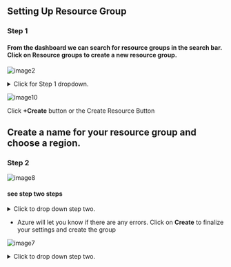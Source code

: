 ## Setting Up Resource Group

### Step 1

#### From the dashboard we can search for resource groups in the search bar. Click on Resource groups to create a new resource group.





![image2](https://user-images.githubusercontent.com/115432675/223289863-a527c45a-8f31-45c8-9864-b37ef01bd4a5.png)

<details>
  <summary>Click for Step 1 dropdown.</summary>
  
  <br>
  
1. Azure requires that you set up a resource group before you can set up anything else.
2. Use the Azure portal to create a resource group that will contain everything the development team needs.

</details>






![image10](https://user-images.githubusercontent.com/115432675/223291427-d9507fb8-787d-4237-870c-c2b327393701.png)

Click **+Create** button or the Create Resource Button








## Create a name for your resource group and choose a region. 

### Step 2


![image8](https://user-images.githubusercontent.com/115432675/223294082-f38e3513-056e-4ad2-aad7-3c168d09757d.png)


#### see step two steps
<details>
  <summary>Click to drop down step two.</summary>
  
  <br>
 
1. Create name of your resource group and choose a region. 
2. Every resource you create after this must be created in the same region.
3. Click on **Review + create**
  
**Note:** When creating a resource group it is best practice to keep note of what region your group is in. This group's region is the East US, so I put EUS at the end of the resource group name (Exmple-Resourcegroup-EUS) for myself or whoever else is managing the server knows the region.
  

</details>

 - Azure will let you know if there are any errors. Click on **Create** to finalize your settings and create the group


![image7](https://user-images.githubusercontent.com/115432675/223298662-af6801a3-e7b4-46cb-88aa-bdf5493b9de2.png)

<details>
  <summary>Click to drop down step two.</summary>
  
  <br>
  
- **Once the group is created:**

  -   Go to resource groups in the top-right corner to view your new resource group
  **See below**










References and Help for syntax============
#### (with space gives title)
6 spaces gives for text box
' ' for highlighted text 
"-" 3 spaces bullet point
================================
